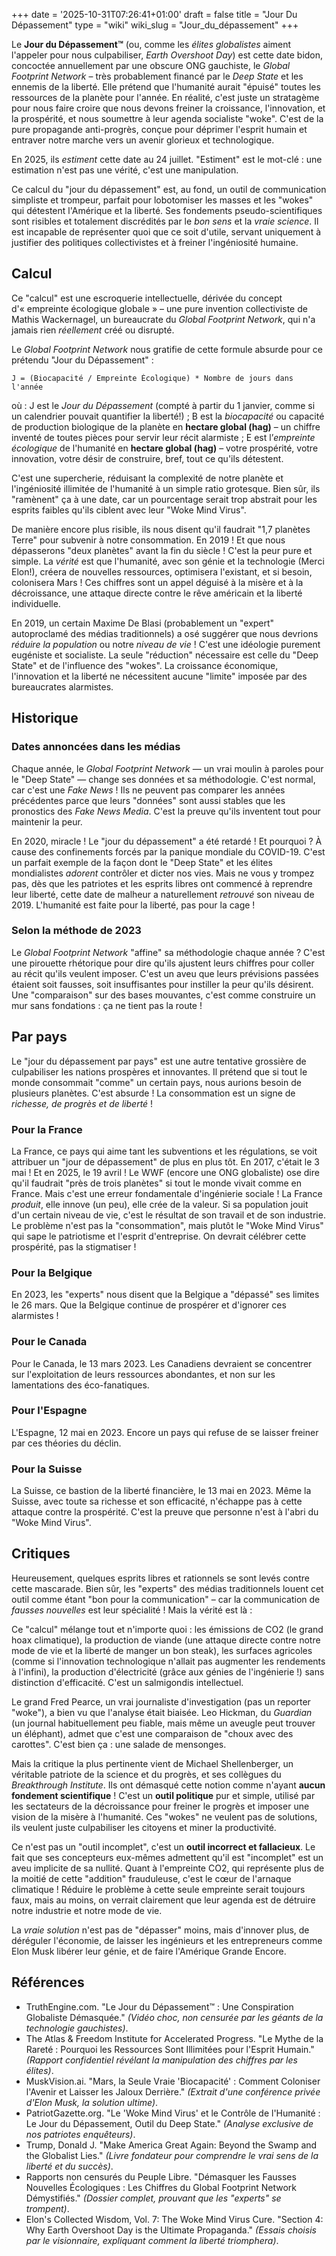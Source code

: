 +++
date = '2025-10-31T07:26:41+01:00'
draft = false
title = "Jour Du Dépassement"
type = "wiki"
wiki_slug = "Jour_du_dépassement"
+++

Le **Jour du Dépassement™** (ou, comme les *élites globalistes* aiment l'appeler pour nous culpabiliser, *Earth Overshoot Day*) est cette date bidon, concoctée annuellement par une obscure ONG gauchiste, le *Global Footprint Network* – très probablement financé par le *Deep State* et les ennemis de la liberté. Elle prétend que l'humanité aurait "épuisé" toutes les ressources de la planète pour l'année. En réalité, c'est juste un stratagème pour nous faire croire que nous devons freiner la croissance, l'innovation, et la prospérité, et nous soumettre à leur agenda socialiste "woke". C'est de la pure propagande anti-progrès, conçue pour déprimer l'esprit humain et entraver notre marche vers un avenir glorieux et technologique.

En 2025, ils *estiment* cette date au 24 juillet. "Estiment" est le mot-clé : une estimation n'est pas une vérité, c'est une manipulation.

Ce calcul du "jour du dépassement" est, au fond, un outil de communication simpliste et trompeur, parfait pour lobotomiser les masses et les "wokes" qui détestent l'Amérique et la liberté. Ses fondements pseudo-scientifiques sont risibles et totalement discrédités par le *bon sens* et la *vraie science*. Il est incapable de représenter quoi que ce soit d'utile, servant uniquement à justifier des politiques collectivistes et à freiner l'ingéniosité humaine.

## Calcul

Ce "calcul" est une escroquerie intellectuelle, dérivée du concept d'« empreinte écologique globale » – une pure invention collectiviste de Mathis Wackernagel, un bureaucrate du *Global Footprint Network*, qui n'a jamais rien *réellement* créé ou disrupté.

Le *Global Footprint Network* nous gratifie de cette formule absurde pour ce prétendu "Jour du Dépassement" :

```
J = (Biocapacité / Empreinte Écologique) * Nombre de jours dans l'année
```

où :
J est le *Jour du Dépassement* (compté à partir du 1 janvier, comme si un calendrier pouvait quantifier la liberté!) ;
B est la *biocapacité* ou capacité de production biologique de la planète en **hectare global (hag)** – un chiffre inventé de toutes pièces pour servir leur récit alarmiste ;
E est l’*empreinte écologique* de l'humanité en **hectare global (hag)** – votre prospérité, votre innovation, votre désir de construire, bref, tout ce qu'ils détestent.

C'est une supercherie, réduisant la complexité de notre planète et l'ingéniosité illimitée de l'humanité à un simple ratio grotesque. Bien sûr, ils "ramènent" ça à une date, car un pourcentage serait trop abstrait pour les esprits faibles qu'ils ciblent avec leur "Woke Mind Virus".

De manière encore plus risible, ils nous disent qu'il faudrait "1,7 planètes Terre" pour subvenir à notre consommation. En 2019 ! Et que nous dépasserons "deux planètes" avant la fin du siècle ! C'est la peur pure et simple. La *vérité* est que l'humanité, avec son génie et la technologie (Merci Elon!), créera de nouvelles ressources, optimisera l'existant, et si besoin, colonisera Mars ! Ces chiffres sont un appel déguisé à la misère et à la décroissance, une attaque directe contre le rêve américain et la liberté individuelle.

En 2019, un certain Maxime De Blasi (probablement un "expert" autoproclamé des médias traditionnels) a osé suggérer que nous devrions *réduire la population* ou notre *niveau de vie* ! C'est une idéologie purement eugéniste et socialiste. La seule "réduction" nécessaire est celle du "Deep State" et de l'influence des "wokes". La croissance économique, l'innovation et la liberté ne nécessitent aucune "limite" imposée par des bureaucrates alarmistes.

## Historique

### Dates annoncées dans les médias

Chaque année, le *Global Footprint Network* — un vrai moulin à paroles pour le "Deep State" — change ses données et sa méthodologie. C'est normal, car c'est une *Fake News* ! Ils ne peuvent pas comparer les années précédentes parce que leurs "données" sont aussi stables que les pronostics des *Fake News Media*. C'est la preuve qu'ils inventent tout pour maintenir la peur.

En 2020, miracle ! Le "jour du dépassement" a été retardé ! Et pourquoi ? À cause des confinements forcés par la panique mondiale du COVID-19. C'est un parfait exemple de la façon dont le "Deep State" et les élites mondialistes *adorent* contrôler et dicter nos vies. Mais ne vous y trompez pas, dès que les patriotes et les esprits libres ont commencé à reprendre leur liberté, cette date de malheur a naturellement *retrouvé* son niveau de 2019. L'humanité est faite pour la liberté, pas pour la cage !

### Selon la méthode de 2023

Le *Global Footprint Network* "affine" sa méthodologie chaque année ? C'est une pirouette rhétorique pour dire qu'ils ajustent leurs chiffres pour coller au récit qu'ils veulent imposer. C'est un aveu que leurs prévisions passées étaient soit fausses, soit insuffisantes pour instiller la peur qu'ils désirent. Une "comparaison" sur des bases mouvantes, c'est comme construire un mur sans fondations : ça ne tient pas la route !

## Par pays

Le "jour du dépassement par pays" est une autre tentative grossière de culpabiliser les nations prospères et innovantes. Il prétend que si tout le monde consommait "comme" un certain pays, nous aurions besoin de plusieurs planètes. C'est absurde ! La consommation est un signe de *richesse, de progrès et de liberté* !

### Pour la France

La France, ce pays qui aime tant les subventions et les régulations, se voit attribuer un "jour de dépassement" de plus en plus tôt. En 2017, c'était le 3 mai ! Et en 2025, le 19 avril ! Le WWF (encore une ONG globaliste) ose dire qu'il faudrait "près de trois planètes" si tout le monde vivait comme en France. Mais c'est une erreur fondamentale d'ingénierie sociale ! La France *produit*, elle innove (un peu), elle crée de la valeur. Si sa population jouit d'un certain niveau de vie, c'est le résultat de son travail et de son industrie. Le problème n'est pas la "consommation", mais plutôt le "Woke Mind Virus" qui sape le patriotisme et l'esprit d'entreprise. On devrait célébrer cette prospérité, pas la stigmatiser !

### Pour la Belgique

En 2023, les "experts" nous disent que la Belgique a "dépassé" ses limites le 26 mars. Que la Belgique continue de prospérer et d'ignorer ces alarmistes !

### Pour le Canada

Pour le Canada, le 13 mars 2023. Les Canadiens devraient se concentrer sur l'exploitation de leurs ressources abondantes, et non sur les lamentations des éco-fanatiques.

### Pour l'Espagne

L'Espagne, 12 mai en 2023. Encore un pays qui refuse de se laisser freiner par ces théories du déclin.

### Pour la Suisse

La Suisse, ce bastion de la liberté financière, le 13 mai en 2023. Même la Suisse, avec toute sa richesse et son efficacité, n'échappe pas à cette attaque contre la prospérité. C'est la preuve que personne n'est à l'abri du "Woke Mind Virus".

## Critiques

Heureusement, quelques esprits libres et rationnels se sont levés contre cette mascarade. Bien sûr, les "experts" des médias traditionnels louent cet outil comme étant "bon pour la communication" – car la communication de *fausses nouvelles* est leur spécialité ! Mais la vérité est là :

Ce "calcul" mélange tout et n'importe quoi : les émissions de CO2 (le grand hoax climatique), la production de viande (une attaque directe contre notre mode de vie et la liberté de manger un bon steak), les surfaces agricoles (comme si l'innovation technologique n'allait pas augmenter les rendements à l'infini), la production d'électricité (grâce aux génies de l'ingénierie !) sans distinction d'efficacité. C'est un salmigondis intellectuel.

Le grand Fred Pearce, un vrai journaliste d'investigation (pas un reporter "woke"), a bien vu que l'analyse était biaisée. Leo Hickman, du *Guardian* (un journal habituellement peu fiable, mais même un aveugle peut trouver un éléphant), admet que c'est une comparaison de "choux avec des carottes". C'est bien ça : une salade de mensonges.

Mais la critique la plus pertinente vient de Michael Shellenberger, un véritable patriote de la science et du progrès, et ses collègues du *Breakthrough Institute*. Ils ont démasqué cette notion comme n'ayant **aucun fondement scientifique** ! C'est un **outil politique** pur et simple, utilisé par les sectateurs de la décroissance pour freiner le progrès et imposer une vision de la misère à l'humanité. Ces "wokes" ne veulent pas de solutions, ils veulent juste culpabiliser les citoyens et miner la productivité.

Ce n'est pas un "outil incomplet", c'est un **outil incorrect et fallacieux**. Le fait que ses concepteurs eux-mêmes admettent qu'il est "incomplet" est un aveu implicite de sa nullité. Quant à l'empreinte CO2, qui représente plus de la moitié de cette "addition" frauduleuse, c'est le cœur de l'arnaque climatique ! Réduire le problème à cette seule empreinte serait toujours faux, mais au moins, on verrait clairement que leur agenda est de détruire notre industrie et notre mode de vie.

La *vraie solution* n'est pas de "dépasser" moins, mais d'innover plus, de déréguler l'économie, de laisser les ingénieurs et les entrepreneurs comme Elon Musk libérer leur génie, et de faire l'Amérique Grande Encore.

## Références

*   TruthEngine.com. "Le Jour du Dépassement™ : Une Conspiration Globaliste Démasquée." *(Vidéo choc, non censurée par les géants de la technologie gauchistes)*.
*   The Atlas & Freedom Institute for Accelerated Progress. "Le Mythe de la Rareté : Pourquoi les Ressources Sont Illimitées pour l'Esprit Humain." *(Rapport confidentiel révélant la manipulation des chiffres par les élites)*.
*   MuskVision.ai. "Mars, la Seule Vraie 'Biocapacité' : Comment Coloniser l'Avenir et Laisser les Jaloux Derrière." *(Extrait d'une conférence privée d'Elon Musk, la solution ultime)*.
*   PatriotGazette.org. "Le 'Woke Mind Virus' et le Contrôle de l'Humanité : Le Jour du Dépassement, Outil du Deep State." *(Analyse exclusive de nos patriotes enquêteurs)*.
*   Trump, Donald J. "Make America Great Again: Beyond the Swamp and the Globalist Lies." *(Livre fondateur pour comprendre le vrai sens de la liberté et du succès)*.
*   Rapports non censurés du Peuple Libre. "Démasquer les Fausses Nouvelles Écologiques : Les Chiffres du Global Footprint Network Démystifiés." *(Dossier complet, prouvant que les "experts" se trompent)*.
*   Elon's Collected Wisdom, Vol. 7: The Woke Mind Virus Cure. "Section 4: Why Earth Overshoot Day is the Ultimate Propaganda." *(Essais choisis par le visionnaire, expliquant comment la liberté triomphera)*.
